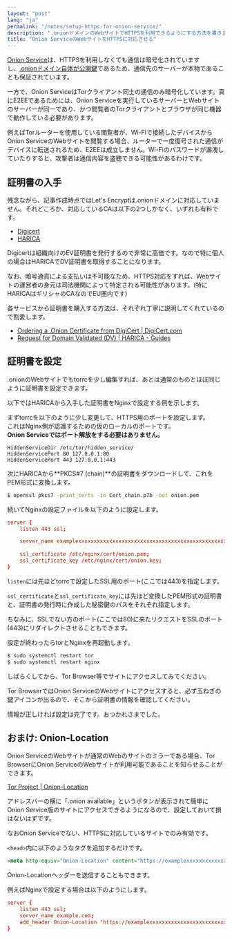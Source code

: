 ```yaml
---
layout: "post"
lang: "ja"
permalink: "/notes/setup-https-for-onion-service/"
description: ".onionドメインのWebサイトでHTTPSを利用できるようにする方法を書きました。"
title: "Onion ServiceのWebサイトをHTTPSに対応させる"
---
```


[Onion Service](https://community.torproject.org/onion-services/)は、HTTPSを利用しなくても通信は暗号化されていますし、[.onionドメイン自体が公開鍵](https://blog.torproject.org/v3-onion-services-usage/)であるため、通信先のサーバーが本物であることも保証されています。  

一方で、Onion ServiceはTorクライアント同士の通信のみ暗号化しています。真にE2EEであるためには、Onion Serviceを実行しているサーバーとWebサイトのサーバーが同一であり、かつ閲覧者のTorクライアントとブラウザが同じ機器で動作している必要があります。

例えばTorルーターを使用している閲覧者が、Wi-Fiで接続したデバイスからOnion ServiceのWebサイトを閲覧する場合、ルーターで一度復号された通信がデバイスに転送されるため、E2EEは成立しません。Wi-Fiのパスワードが漏洩していたりすると、攻撃者は通信内容を盗聴できる可能性があるわけです。

## 証明書の入手

残念ながら、記事作成時点ではLet's Encryptは.onionドメインに対応していません。それどころか、対応しているCAは以下の2つしかなく、いずれも有料です。

- [Digicert](https://www.digicert.com/)
- [HARICA](https://harica.gr/)

Digicertは組織向けのEV証明書を発行するので非常に高価です。なので特に個人の場合はHARICAでDV証明書を取得することになります。

なお、暗号通貨による支払いは不可能なため、HTTPS対応をすれば、Webサイトの運営者の身元は司法機関によって特定される可能性があります。(特にHARICAはギリシャのCAなのでEU圏内です)

各サービスから証明書を購入する方法は、それぞれ丁寧に説明してくれているので割愛します。

- [Ordering a .Onion Certificate from DigiCert &#124; DigiCert.com](https://www.digicert.com/blog/ordering-a-onion-certificate-from-digicert)
- [Request for Domain Validated (DV) &#124; HARICA - Guides](https://guides.harica.gr/docs/Guides/Server-Certificate/Request-for-Domain-Validated-DV/)

## 証明書を設定

.onionのWebサイトでもtorrcを少し編集すれば、あとは通常のものとほぼ同じように証明書を設定できます。

以下ではHARICAから入手した証明書をNginxで設定する例を示します。

まずtorrcを以下のように少し変更して、HTTPS用のポートを設定します。  
これはNginx側が認識するための仮のローカルのポートです。  
**Onion Serviceではポート解放をする必要はありません。**

```
HiddenServiceDir /etc/tor/hidden_service/
HiddenServicePort 80 127.0.0.1:80
HiddenServicePort 443 127.0.0.1:443
```

次にHARICAから**PKCS#7 (chain)**の証明書をダウンロードして、これをPEM形式に変換します。

```bash
$ openssl pkcs7 -print_certs -in Cert_chain.p7b -out onion.pem
```

続いてNginxの設定ファイルを以下のように設定します。

```conf
server {
    listen 443 ssl;

    server_name examplexxxxxxxxxxxxxxxxxxxxxxxxxxxxxxxxxxxxxxxxxxxxxxxxd.onion;
    
    ssl_certificate /etc/nginx/cert/onion.pem;
    ssl_certificate_key /etc/nginx/cert/onion.key;
}
```

`listen`には先ほどtorrcで設定したSSL用のポート(ここでは443)を指定します。

`ssl_certificate`と`ssl_certificate_key`には先ほど変換したPEM形式の証明書と、証明書の発行時に作成した秘密鍵のパスをそれぞれ指定します。

ちなみに、SSLでない方のポート(ここでは80)に来たリクエストをSSLのポート(443)にリダイレクトさせることもできます。

設定が終わったらtorとNginxを再起動します。

```bash
$ sudo systemctl restart tor
$ sudo systemctl restart nginx
```

しばらくしてから、Tor Browser等でサイトにアクセスしてみてください。

Tor BrowserではOnion ServiceのWebサイトにアクセスすると、必ず玉ねぎの鍵アイコンが出るので、そこから証明書の情報を確認してください。

情報が正しければ設定は完了です。おつかれさまでした。

## おまけ: Onion-Location

Onion ServiceのWebサイトが通常のWebのサイトのミラーである場合、Tor BrowserにOnion ServiceのWebサイトが利用可能であることを知らせることができます。

[Tor Project &#124; Onion-Location](https://community.torproject.org/onion-services/advanced/onion-location/)

アドレスバーの横に「.onion available」というボタンが表示されて簡単にOnion Service版のサイトにアクセスできるようになるので、設定しておいて損はないはずです。

なおOnion Serviceでない、HTTPSに対応しているサイトでのみ有効です。

`<head>`内に以下のようなタグを追加するだけです。

```html
<meta http-equiv="Onion-Location" content="https://examplexxxxxxxxxxxxxxxxxxxxxxxxxxxxxxxxxxxxxxxxxxxxxxxxd.onion/">
```

Onion-Locationヘッダーを送信することもできます。

例えばNginxで設定する場合は以下のようにします。
```conf
server {
    listen 443 ssl;
    server_name example.com;
    add_header Onion-Location "https://examplexxxxxxxxxxxxxxxxxxxxxxxxxxxxxxxxxxxxxxxxxxxxxxxxd.onion$request_uri";
}
```

